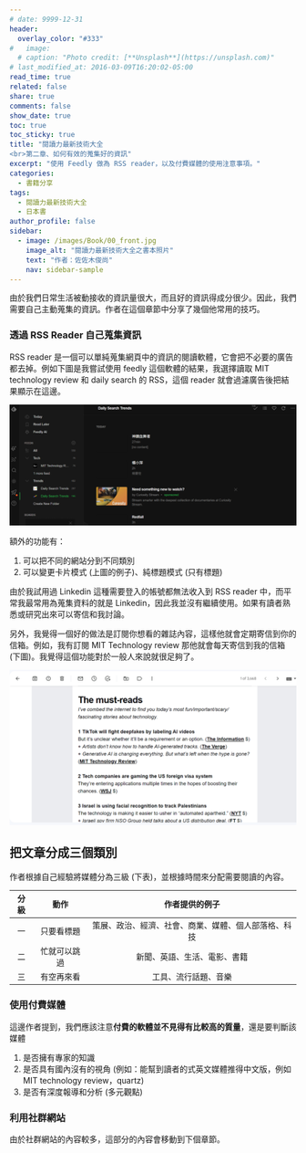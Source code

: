 ```yaml
---
# date: 9999-12-31
header:
  overlay_color: "#333"
#   image: 
  # caption: "Photo credit: [**Unsplash**](https://unsplash.com)"
# last_modified_at: 2016-03-09T16:20:02-05:00
read_time: true
related: false
share: true
comments: false
show_date: true
toc: true
toc_sticky: true
title: "閱讀力最新技術大全
<br>第二章、如何有效的蒐集好的資訊"
excerpt: "使用 Feedly 做為 RSS reader，以及付費媒體的使用注意事項。"
categories:
  - 書籍分享
tags:
  - 閱讀力最新技術大全
  - 日本書
author_profile: false
sidebar:
  - image: /images/Book/00_front.jpg
    image_alt: "閱讀力最新技術大全之書本照片"
    text: "作者：佐佐木俊尚"
    nav: sidebar-sample
---
```

由於我們日常生活被動接收的資訊量很大，而且好的資訊得成分很少。因此，我們需要自己主動蒐集的資訊。作者在這個章節中分享了幾個他常用的技巧。

### 透過 RSS Reader 自己蒐集資訊
RSS reader 是一個可以單純蒐集網頁中的資訊的閱讀軟體，它會把不必要的廣告都去掉。例如下圖是我嘗試使用 feedly 這個軟體的結果，我選擇讀取 MIT technology review 和 daily search 的 RSS，這個 reader 就會過濾廣告後把結果顯示在這邊。

<img src="/images/post_read/feedly.png" alt="sum filter 15" width=700>

額外的功能有：
1. 可以把不同的網站分到不同類別
2. 可以變更卡片模式 (上圖的例子)、純標題模式 (只有標題)

由於我試用過 Linkedin 這種需要登入的帳號都無法收入到 RSS reader 中，而平常我最常用為蒐集資料的就是 Linkedin，因此我並沒有繼續使用。如果有讀者熟悉或研究出來可以寄信和我討論。

另外，我覺得一個好的做法是訂閱你想看的雜誌內容，這樣他就會定期寄信到你的信箱。例如，我有訂閱 MIT Technology review 那他就會每天寄信到我的信箱 (下圖)。我覺得這個功能對於一般人來說就很足夠了。

<img src="/images/post_read/subscribe.png" alt="sum filter 15" width=700>


## 把文章分成三個類別
作者根據自己經驗將媒體分為三級 (下表)，並根據時間來分配需要閱讀的內容。

|分級|動作|作者提供的例子|
|:-:|:-:|:-:|
|一|只要看標題|策展、政治、經濟、社會、商業、媒體、個人部落格、科技|
|二|忙就可以跳過|新聞、英語、生活、電影、書籍|
|三|有空再來看|工具、流行話題、音樂|

### 使用付費媒體
這邊作者提到，我們應該注意**付費的軟體並不見得有比較高的質量**，還是要判斷該媒體

1. 是否擁有專家的知識
2. 是否具有國內沒有的視角 (例如：能幫到讀者的式英文媒體推得中文版，例如 MIT technology review，quartz)
3. 是否有深度報導和分析 (多元觀點)

### 利用社群網站
由於社群網站的內容較多，這部分的內容會移動到下個章節。